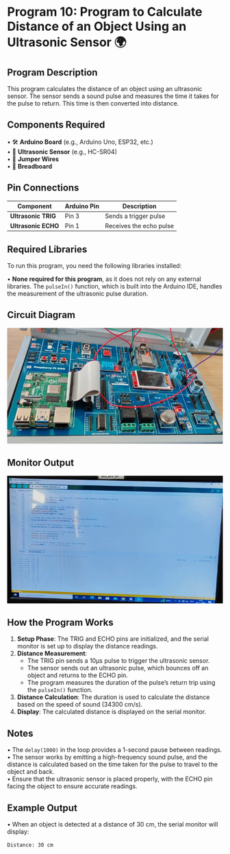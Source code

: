 # Program 10: Program to Calculate Distance of an Object Using an Ultrasonic Sensor 🌍

## Program Description

This program calculates the distance of an object using an ultrasonic sensor. The sensor sends a sound pulse and measures the time it takes for the pulse to return. This time is then converted into distance.

## Components Required

• 🛠️ **Arduino Board** (e.g., Arduino Uno, ESP32, etc.)  
• 🌊 **Ultrasonic Sensor** (e.g., HC-SR04)  
• 🔌 **Jumper Wires**  
• 🧩 **Breadboard**

## Pin Connections

| Component           | Arduino Pin | Description             |
| ------------------- | ----------- | ----------------------- |
| **Ultrasonic TRIG** | Pin 3       | Sends a trigger pulse   |
| **Ultrasonic ECHO** | Pin 1       | Receives the echo pulse |

## Required Libraries

To run this program, you need the following libraries installed:

• **None required for this program**, as it does not rely on any external libraries. The `pulseIn()` function, which is built into the Arduino IDE, handles the measurement of the ultrasonic pulse duration.

## Circuit Diagram

![Circuit Diagram](lab_10_board.png)

## Monitor Output

![Monitor Output](lab_10_monitor.png)

## How the Program Works

1. **Setup Phase**: The TRIG and ECHO pins are initialized, and the serial monitor is set up to display the distance readings.
2. **Distance Measurement**:
   - The TRIG pin sends a 10µs pulse to trigger the ultrasonic sensor.
   - The sensor sends out an ultrasonic pulse, which bounces off an object and returns to the ECHO pin.
   - The program measures the duration of the pulse’s return trip using the `pulseIn()` function.
3. **Distance Calculation**: The duration is used to calculate the distance based on the speed of sound (34300 cm/s).
4. **Display**: The calculated distance is displayed on the serial monitor.

## Notes

• The `delay(1000)` in the loop provides a 1-second pause between readings.  
• The sensor works by emitting a high-frequency sound pulse, and the distance is calculated based on the time taken for the pulse to travel to the object and back.  
• Ensure that the ultrasonic sensor is placed properly, with the ECHO pin facing the object to ensure accurate readings.

## Example Output

• When an object is detected at a distance of 30 cm, the serial monitor will display:

```
Distance: 30 cm
```

